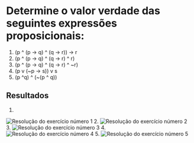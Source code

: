 # Determine o valor verdade das seguintes expressões proposicionais:

1. (p ^ (p -> q) ^ (q -> r)) -> r
2. (p ^ (p -> q) ^ (q -> r) ^ r)
3. (p ^ (p -> q) ^ (q -> r) ^ ~r)
4. (p v (~p -> s)) v s
5. (p ^q) ^ (~(p ^ q))

## Resultados

1. 
![Resolução do exercício número 1](./LC2.png)
2.
![Resolução do exercício número 2](./LC3.png)
3.
![Resolução do exercício número 3](./LC4.png)
4.
![Resolução do exercício número 4](./LC5.png)
5.
![Resolução do exercício número 5]()
